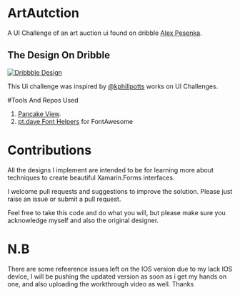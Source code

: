 # ArtAutction
A UI Challenge of an art auction ui found on dribble  [Alex Pesenka](https://dribbble.com/alex_pesenka).

## The Design On Dribble
[![Dribbble Design](https://cdn.dribbble.com/users/918572/screenshots/6177235/attachments/1324431/shot_2.png)](https://dribbble.com/shots/6177235-Valuable-Auction-Product-Page)

This Ui challenge was inspired by [@kphillpotts](https://twitter.com/kphillpotts) works on UI Challenges.

#Tools And Repos Used
1. [Pancake View](https://github.com/sthewissen/Xamarin.Forms.PancakeView).
2. [pt.dave Font Helpers](https://github.com/ptdave20/com.ptdave.xamarin) for FontAwesome 

# Contributions
All the designs I implement are intended to be for learning more about techniques to create beautiful Xamarin.Forms interfaces. 

I welcome pull requests and suggestions to improve the solution. Please just raise an issue or submit a pull request.

Feel free to take this code and do what you will, but please make sure you acknowledge myself and also the original designer.

# N.B
There are some refeerence issues left on the IOS version due to my lack IOS device, I will be pushing the updated version as soon as i get my hands on one, and also uploading the workthrough video as well. Thanks 
